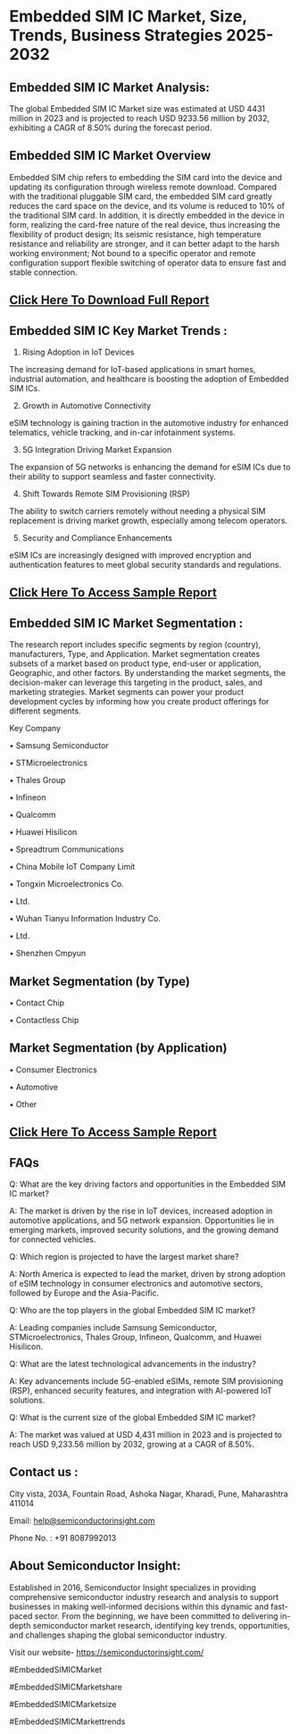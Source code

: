 Embedded SIM IC Market, Size, Trends, Business Strategies 2025-2032
=
Embedded SIM IC Market Analysis:
-
The global Embedded SIM IC Market size was estimated at USD 4431 million in 2023 and is projected to reach USD 9233.56 million by 2032, exhibiting a CAGR of 8.50% during the forecast period.

Embedded SIM IC Market Overview
-
Embedded SIM chip refers to embedding the SIM card into the device and updating its configuration through wireless remote download. Compared with the traditional pluggable SIM card, the embedded SIM card greatly reduces the card space on the device, and its volume is reduced to 10% of the traditional SIM card. In addition, it is directly embedded in the device in form, realizing the card-free nature of the real device, thus increasing the flexibility of product design; Its seismic resistance, high temperature resistance and reliability are stronger, and it can better adapt to the harsh working environment; Not bound to a specific operator and remote configuration support flexible switching of operator data to ensure fast and stable connection.

[Click Here To Download Full Report](https://semiconductorinsight.com/report/embedded-sim-ic-market/)
-
Embedded SIM IC Key Market Trends  :
-
1.	Rising Adoption in IoT Devices

The increasing demand for IoT-based applications in smart homes, industrial automation, and healthcare is boosting the adoption of Embedded SIM ICs.

2.	Growth in Automotive Connectivity

eSIM technology is gaining traction in the automotive industry for enhanced telematics, vehicle tracking, and in-car infotainment systems.

3.	5G Integration Driving Market Expansion

The expansion of 5G networks is enhancing the demand for eSIM ICs due to their ability to support seamless and faster connectivity.

4.	Shift Towards Remote SIM Provisioning (RSP)

The ability to switch carriers remotely without needing a physical SIM replacement is driving market growth, especially among telecom operators.

5.	Security and Compliance Enhancements

eSIM ICs are increasingly designed with improved encryption and authentication features to meet global security standards and regulations.

[Click Here To Access Sample Report](https://semiconductorinsight.com/download-sample-report/?product_id=76979)
-
Embedded SIM IC Market Segmentation :
-
The research report includes specific segments by region (country), manufacturers, Type, and Application. Market segmentation creates subsets of a market based on product type, end-user or application, Geographic, and other factors. By understanding the market segments, the decision-maker can leverage this targeting in the product, sales, and marketing strategies. Market segments can power your product development cycles by informing how you create product offerings for different segments.

Key Company

•	Samsung Semiconductor

•	STMicroelectronics

•	Thales Group

•	Infineon

•	Qualcomm

•	Huawei Hisilicon

•	Spreadtrum Communications

•	China Mobile IoT Company Limit

•	Tongxin Microelectronics Co.

•	Ltd.

•	Wuhan Tianyu Information Industry Co.

•	Ltd.

•	Shenzhen Cmpyun

Market Segmentation (by Type)
-
•	Contact Chip

•	Contactless Chip

Market Segmentation (by Application)
-
•	Consumer Electronics

•	Automotive

•	Other

[Click Here To Access Sample Report](https://semiconductorinsight.com/download-sample-report/?product_id=76979)
-
FAQs
-
Q: What are the key driving factors and opportunities in the Embedded SIM IC market?

A: The market is driven by the rise in IoT devices, increased adoption in automotive applications, and 5G network expansion. Opportunities lie in emerging markets, improved security solutions, and the growing demand for connected vehicles.

Q: Which region is projected to have the largest market share?

A: North America is expected to lead the market, driven by strong adoption of eSIM technology in consumer electronics and automotive sectors, followed by Europe and the Asia-Pacific.

Q: Who are the top players in the global Embedded SIM IC market?

A: Leading companies include Samsung Semiconductor, STMicroelectronics, Thales Group, Infineon, Qualcomm, and Huawei Hisilicon.

Q: What are the latest technological advancements in the industry?

A: Key advancements include 5G-enabled eSIMs, remote SIM provisioning (RSP), enhanced security features, and integration with AI-powered IoT solutions.

Q: What is the current size of the global Embedded SIM IC market?

A: The market was valued at USD 4,431 million in 2023 and is projected to reach USD 9,233.56 million by 2032, growing at a CAGR of 8.50%.

Contact us : 
-
City vista, 203A, Fountain Road, Ashoka Nagar, Kharadi, Pune, Maharashtra 411014

Email: help@semiconductorinsight.com

Phone No. : +91 8087992013

About Semiconductor Insight:
-
Established in 2016, Semiconductor Insight specializes in providing comprehensive semiconductor industry research and analysis to support businesses in making well-informed decisions within this dynamic and fast-paced sector. From the beginning, we have been committed to delivering in-depth semiconductor market research, identifying key trends, opportunities, and challenges shaping the global semiconductor industry.

Visit our website- https://semiconductorinsight.com/

#EmbeddedSIMICMarket 

#EmbeddedSIMICMarketshare

#EmbeddedSIMICMarketsize

#EmbeddedSIMICMarkettrends 
 
 

